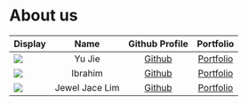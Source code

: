 # About us

Display |   Name   |              Github Profile              | Portfolio 
--------|:--------:|:----------------------------------------:|:---------:
![](https://via.placeholder.com/100.png?text=Photo) |  Yu Jie  | [Github](https://github.com/yujie-o.git) | [Portfolio](docs/team/yujie.md)
![](https://via.placeholder.com/100.png?text=Photo) | Ibrahim | [Github](https://github.com/Ibrashoukry) | [Portfolio](docs/team/Ibrashoukry.md)
![](https://via.placeholder.com/100.png?text=Photo) | Jewel Jace Lim | [Github](https://github.com/Jeweljace) | [Portfolio](docs/team/jeweljace.md)

